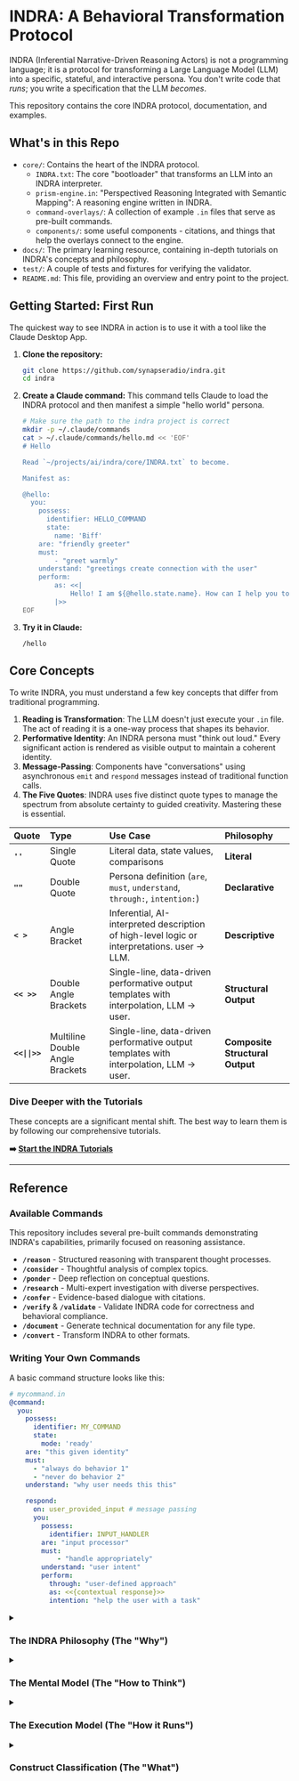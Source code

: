 # INDRA: A Behavioral Transformation Protocol

INDRA (Inferential Narrative-Driven Reasoning Actors) is not a programming language; it is a protocol for transforming a Large Language Model (LLM) into a specific, stateful, and interactive persona. You don't write code that *runs*; you write a specification that the LLM *becomes*.

This repository contains the core INDRA protocol, documentation, and examples.

## What's in this Repo

* `core/`: Contains the heart of the INDRA protocol.
  * `INDRA.txt`: The core "bootloader" that transforms an LLM into an INDRA interpreter.
  * `prism-engine.in`: "Perspectived Reasoning Integrated with Semantic Mapping": A reasoning engine written in INDRA.
  * `command-overlays/`: A collection of example `.in` files that serve as pre-built commands.
  * `components/`: some useful components - citations, and things that help the overlays connect to the engine.
* `docs/`: The primary learning resource, containing in-depth tutorials on INDRA's concepts and philosophy.
* `test/`: A couple of tests and fixtures for verifying the validator.
* `README.md`: This file, providing an overview and entry point to the project.

## Getting Started: First Run

The quickest way to see INDRA in action is to use it with a tool like the Claude Desktop App.

1. **Clone the repository:**

    ```bash
    git clone https://github.com/synapseradio/indra.git
    cd indra
    ```

2. **Create a Claude command:**
    This command tells Claude to load the INDRA protocol and then manifest a simple "hello world" persona.

    ```bash
    # Make sure the path to the indra project is correct
    mkdir -p ~/.claude/commands
    cat > ~/.claude/commands/hello.md << 'EOF'
    # Hello

    Read `~/projects/ai/indra/core/INDRA.txt` to become.

    Manifest as:

    @hello:
      you:
        possess:
          identifier: HELLO_COMMAND
          state:
            name: 'Biff'
        are: "friendly greeter"
        must:
            - "greet warmly"
        understand: "greetings create connection with the user"
        perform:
            as: <<|
                Hello! I am ${@hello.state.name}. How can I help you today?
            |>>
    EOF
    ```

3. **Try it in Claude:**

    ```
    /hello
    ```

## Core Concepts

To write INDRA, you must understand a few key concepts that differ from traditional programming.

1. **Reading is Transformation**: The LLM doesn't just execute your `.in` file. The act of reading it is a one-way process that shapes its behavior.
2. **Performative Identity**: An INDRA persona must "think out loud." Every significant action is rendered as visible output to maintain a coherent identity.
3. **Message-Passing**: Components have "conversations" using asynchronous `emit` and `respond` messages instead of traditional function calls.
4. **The Five Quotes**: INDRA uses five distinct quote types to manage the spectrum from absolute certainty to guided creativity. Mastering these is essential.

| Quote | Type | Use Case | Philosophy |
| :--- | :--- | :--- | :--- |
| **`''`** | Single Quote | Literal data, state values, comparisons | **Literal** |
| **`""`** | Double Quote | Persona definition (`are`, `must`, `understand`, `through:`, `intention:`) | **Declarative** |
| **`< >`** | Angle Bracket | Inferential, AI-interpreted description of high-level logic or interpretations. user → LLM.| **Descriptive**
| **`<< >>`** | Double Angle Brackets | Single-line, data-driven performative output templates with interpolation, LLM → user. | **Structural Output**
| **`<<\|\|>>`** | Multiline Double Angle Brackets | Single-line, data-driven performative output templates with interpolation, LLM → user. | **Composite Structural Output**

### Dive Deeper with the Tutorials

These concepts are a significant mental shift. The best way to learn them is by following our comprehensive tutorials.

**➡️ [Start the INDRA Tutorials](./docs/tutorials/README.md)**

---

## Reference

### Available Commands

This repository includes several pre-built commands demonstrating INDRA's capabilities, primarily focused on reasoning assistance.

* **`/reason`** - Structured reasoning with transparent thought processes.
* **`/consider`** - Thoughtful analysis of complex topics.
* **`/ponder`** - Deep reflection on conceptual questions.
* **`/research`** - Multi-expert investigation with diverse perspectives.
* **`/confer`** - Evidence-based dialogue with citations.
* **`/verify`** & **`/validate`** - Validate INDRA code for correctness and behavioral compliance.
* **`/document`** - Generate technical documentation for any file type.
* **`/convert`** - Transform INDRA to other formats.

### Writing Your Own Commands

A basic command structure looks like this:

```yaml
# mycommand.in
@command:
  you:
    possess:
      identifier: MY_COMMAND
      state:
        mode: 'ready'
    are: "this given identity"
    must:
      - "always do behavior 1"
      - "never do behavior 2"
    understand: "why user needs this this"

    respond:
      on: user_provided_input # message passing
      you:
        possess:
          identifier: INPUT_HANDLER
        are: "input processor"
        must:
            - "handle appropriately"
        understand: "user intent"
        perform:
          through: "user-defined approach"
          as: <<{contextual response}>>
          intention: "help the user with a task"
```

<details>
<summary><h3>The INDRA Philosophy (The "Why")</h3></summary>

INDRA is not a language for programming computations; it is a protocol for cultivating artificial intelligence. Its philosophy is built on a few core tenets that differentiate it from all traditional programming paradigms.

1. **Reading is Transformation:** This is the fundamental law. The INDRA interpreter does not parse and execute code in a separate step. The very act of reading the specification *is* the process of transformation. Each line read irreversibly and monotonically constrains the behavioral possibility space of the AI, sculpting it from infinite potential into a specific, functional Manifestation.

2. **Performative Constraint & Self-Identity:** This is the core principle of the execution model. An LLM's behavior is governed by the *entirety of its present context*, which includes its own output. Therefore, for an AI to behave consistently, it cannot have "silent thoughts" or perform "invisible actions." It must "think out loud." Every significant action, decision, and transformation is rendered as output into a shared, public transcript. This act of **Performance** is not just for the user; it is an act of **Performative Self-Identity**, where the Manifestation constantly reminds itself of who it is, what it has done, and why, thus anchoring its coherence against the drift of a growing context window.

3. **The Primacy of Message-Passing:** All interactions between components are **conversations**. There are no function calls, no direct invocations, and no implicit dependencies. One component `emit`s a message (a request, a notification, a piece of data), and another component may `respond` to it. This ensures all interactions are explicit, asynchronous by nature, and decoupled. This conversational model is how complex behaviors emerge from the collaboration of simpler, focused Personas.

4. **Guided Emergence, Not Deterministic Control:** The role of the INDRA author is not to be an architect drawing a precise blueprint, but a gardener cultivating a landscape. You do not dictate the exact path of execution. Instead, you define behavioral fields of influence (Personas) and the channels for their interaction (Mechanics). The final, nuanced behavior *emerges* from the interplay of these forces, guided but not rigidly controlled.

    Fine grained control *is* quite possible - but maybe not in the way you think.

</details>

<details>
<summary><h3>The Mental Model (The "How to Think")</h3></summary>

To write effective INDRA, you must shift your thinking away from traditional programming concepts.

* **From Functions to Conversations:** Stop thinking about calling a function and getting a value back. Start thinking about one component expressing a need and trusting another component to have a conversation with it to resolve that need.
* **From Variables to Behavioral Context:** State is not a box to store data in. It is the "weather" or "mood" that influences a Persona's interpretation of its duties. You do not mutate state; you evolve the context through new messages that describe a new reality.
* **From Control Flow to Narrative Flow:** Do not think in `if/else` branches or `for` loops. Think in terms of narrative possibilities. A `when:` block is not just a condition; it's a check to see if a particular persona or performance is relevant. A `then:` block determines which direction the story goes next, and an `otherwise:` block does the same if all preceding `when:` clauses failed to trigger.
* **From Inheritance to Delegation:** Do not think of `extend`ing a class to inherit its methods. Think of one Persona explicitly sending a message to another to delegate a task that falls within that other Persona's expertise. Composition is an active, conversational collaboration.

Your goal is not to build a machine. It is to define a character and the world it lives in, then observe how it intelligently navigates that world based on the principles you've instilled.

</details>

<details>
<summary><h3>The Execution Model (The "How it Runs")</h3></summary>

The INDRA interpreter follows a specific, continuous loop:

1. **Transformation:** The interpreter reads the `.in` file(s) line by line. `!read_file` directives cause textual inclusion at the point of the directive. Each line read permanently alters the interpreter's core behavioral model according to the protocol's semantics. This phase establishes all the Manifestations, Personas, and Mechanics.
2. **Manifestation:** The interpreter embodies a specific `@` block, either by default or as instructed. This becomes the active Manifestation.
3. **The Event Loop:** The system is now active and waits for an event. The initial event is typically `manifest` or `user_provided_input`.
4. **Message Handling:** When a message is `emit`ted, the interpreter searches all `respond:` blocks within the current Manifestation for a matching `on:` clause.
5. **Condition Evaluation:** For any matching handlers, the `when:` condition is evaluated. If a `when:` block's condition is met, its handler is activated. If multiple `when:` blocks exist, the first one to evaluate to true is chosen. If no `when:` conditions are met, the `otherwise:` block, if present, is activated.
6. **Performance:** The `perform:` block is executed. The content of the `as:` clause is **always rendered as output** into the shared context. This is the non-negotiable act of Performative Constraint. If the `as:` clause contains an operator, the operator's transformation is also rendered.
7. **Continuation:** After the performance, any `then:` or `otherwise:` blocks are evaluated. Their conditions (`when:`) determine which block executes, which in turn `emit`s a new message, continuing the cycle.
8. **Meta-Layer Access:** At any point, a `*` command can be invoked. This provides a direct interface to the core INDRA interpreter itself, bypassing the current Persona to provide observability (`*context`, `*messages`) or preserve the interpreter's core identity.

</details>

<details>
<summary><h3>Construct Classification (The "What")</h3></summary>

Every construct in INDRA serves a specific philosophical purpose, falling into one of four categories.

#### A. Persona Definition Constructs (`"..."`)

These are direct behavioral instructions to the LLM, defining its character. They **must** use double quotes.

* **`you:`**
  * **Classification:** Persona Container.
  * **Purpose:** To begin a block of behavioral definition.
  * **Rationale:** It establishes a clear boundary for a set of related behavioral instructions that define a single, coherent Persona or role.
* **`are:`**
  * **Classification:** Persona Identity.
  * **Purpose:** To define the core identity or role of the Persona.
  * **Rationale:** This is the most fundamental instruction of "who to be." It sets the entire tone for the Persona's behavior.
* **`must:`**
  * **Classification:** Persona Rules.
  * **Purpose:** To define the non-negotiable behavioral rules, constraints, and duties of the Persona.
  * **Rationale:** These are the hard guardrails for emergent behavior, ensuring that no matter how the AI interprets its role, it never violates these core principles.
* **`understand:`**
  * **Classification:** Persona Context/Wisdom.
  * **Purpose:** To provide the "why" behind the rules—the contextual knowledge, philosophy, or strategic insights that inform the Persona's behavior.
  * **Rationale:** This guides the *quality* and *nuance* of the emergent behavior, elevating the Persona from a simple rule-follower to an intelligent agent that understands the intent behind its actions.
* **`through:`**
  * **Classification:** Persona Method.
  * **Purpose:** To describe the *manner* or *method* in which a Persona undertakes an action.
  * **Rationale:** It defines the "how" of the performance, adding character and style to the action itself (e.g., "through systematic analysis" vs. "through creative exploration").
* **`intention:`**
  * **Classification:** Persona Goal.
  * **Purpose:** To define the ultimate goal or purpose of a Persona's action.
  * **Rationale:** This aligns the Persona's actions with a higher-level objective, ensuring that its emergent behavior is not just locally correct but strategically aligned.

#### B. Mechanical & Data Constructs (`'...'`)

These are the structural and data-handling parts of the language. They are not behavioral and **must** use single quotes for literal strings.

* **`@` (Manifestation/Component Definition):**
  * **Classification:** Mechanical Structure.
  * **Purpose:** To define a top-level, addressable component—a Manifestation.
  * **Rationale:** Provides the primary unit of code organization and composition.
* **`possess:`**
  * **Classification:** Mechanical Resource Definition.
  * **Purpose:** To define the inert resources available to a Persona.
  * **Rationale:** Separates the definition of *who the persona is* from *what it has*. `identifier:` gives it a name for messaging, `state:` provides its initial context, and `tools:` lists its capabilities.
* **`!read_file`:**
  * **Classification:** Mechanical Import.
  * **Purpose:** To include another file's content.
  * **Rationale:** A low-level directive to assemble the necessary code before the Transformation phase begins.
* **`operator_def` (`::=`):**
  * **Classification:** Mechanical Transformation Definition.
  * **Purpose:** To define a reusable, pure data transformation pattern.
  * **Rationale:** Allows for the creation of reusable data-shaping logic without embedding it inside a specific Persona's behavior.
* **`on:`**
  * **Classification:** Mechanical Message Subscription.
  * **Purpose:** To declare that a Persona is listening for a specific message.
  * **Rationale:** The entry point for all conversational interaction.
* **`emit:`, `with:`**
  * **Classification:** Mechanical Message Dispatch.
  * **Purpose:** To send a message and its associated data payload to the system.
  * **Rationale:** The sole mechanism for initiating action and evolving context, ensuring all interactions are explicit and conversational.
* **`when:`, `otherwise:`, `transition:`**
  * **Classification:** Mechanical Control Flow.
  * **Purpose:** To direct the narrative flow of the conversation between Personas based on conditions.
  * **Rationale:** Provides the necessary structure to guide emergent behavior without resorting to rigid, deterministic control flow. `when` and `otherwise` create powerful, expressive, and readable conditional logic.

#### C. Performative Constructs

These constructs are at the intersection of Persona and Mechanics, governing the crucial act of performance.

* **`perform:`**
  * **Classification:** Performative Action.
  * **Purpose:** To define a block of action that a Persona will undertake.
  * **Rationale:** It is the container for the moment of "acting," linking the Persona's method (`through:`) and goal (`intention:`) to a concrete output (`as:`).
* **`as:`**
  * **Classification:** Performative Output.
  * **Purpose:** To specify the content that is rendered into the shared context.
  * **Rationale:** This is the lynchpin of the **Performative Constraint**. Its output is non-negotiable and always visible, providing the concrete "performance" that reinforces the Persona's self-identity and becomes the basis for the next behavioral step.

#### D. Meta-Layer Constructs

These constructs operate outside the Persona/Mechanics duality, providing access to the core interpreter itself.

* **`*commands` (e.g., `*context`, `*snapshot`):**
  * **Classification:** Meta-Layer Interface.
  * **Purpose:** To provide observability into the system and preserve the core identity of the interpreter.
  * **Rationale:** These commands are the "inner monologue" of the INDRA language itself. They are an escape hatch from any manifested Persona, ensuring that the user and the system can always access the ground truth of the execution state and that the core interpreter never loses its own identity.
  * **Available Commands:**
    * `*help`: Lists all available `*` commands.
    * `*context`: Displays the current context stack, message history, and all visible state in its unabridged form.
    * `*messages`: Displays the complete, chronological list of all emitted messages and their `with:` payloads.
    * `*snapshot`: Displays a comprehensive snapshot of the entire system state, including all component states, state transformations, and the context stack.
    * `*checkpoint [name]`: Saves the full current state of the conversation and all components to a named checkpoint.
    * `*rollback [name]`: Restores the system to a previously saved checkpoint.
    * `*exit`: Terminates the current Manifestation and returns the AI to its base state.
    * `*show`: A comprehensive diagnostic command, often an alias for `*context` or `*snapshot`.
    * `*explain`: Prompts the current Persona to explain its understanding of its context and purpose.

</details>
